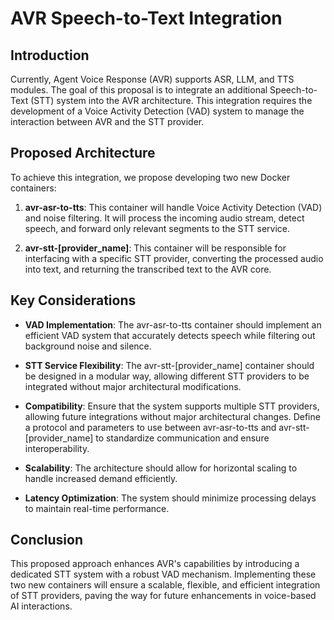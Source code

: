 # AVR Speech-to-Text Integration

## Introduction

Currently, Agent Voice Response (AVR) supports ASR, LLM, and TTS modules. The goal of this proposal is to integrate an additional Speech-to-Text (STT) system into the AVR architecture. This integration requires the development of a Voice Activity Detection (VAD) system to manage the interaction between AVR and the STT provider.

## Proposed Architecture

To achieve this integration, we propose developing two new Docker containers:

1. **avr-asr-to-tts**: This container will handle Voice Activity Detection (VAD) and noise filtering. It will process the incoming audio stream, detect speech, and forward only relevant segments to the STT service.

2. **avr-stt-[provider_name]**: This container will be responsible for interfacing with a specific STT provider, converting the processed audio into text, and returning the transcribed text to the AVR core.

## Key Considerations

- **VAD Implementation**: The avr-asr-to-tts container should implement an efficient VAD system that accurately detects speech while filtering out background noise and silence.

- **STT Service Flexibility**: The avr-stt-[provider_name] container should be designed in a modular way, allowing different STT providers to be integrated without major architectural modifications.

- **Compatibility**: Ensure that the system supports multiple STT providers, allowing future integrations without major architectural changes. Define a protocol and parameters to use between avr-asr-to-tts and avr-stt-[provider_name] to standardize communication and ensure interoperability.

- **Scalability**: The architecture should allow for horizontal scaling to handle increased demand efficiently.

- **Latency Optimization**: The system should minimize processing delays to maintain real-time performance.

## Conclusion

This proposed approach enhances AVR's capabilities by introducing a dedicated STT system with a robust VAD mechanism. Implementing these two new containers will ensure a scalable, flexible, and efficient integration of STT providers, paving the way for future enhancements in voice-based AI interactions.

